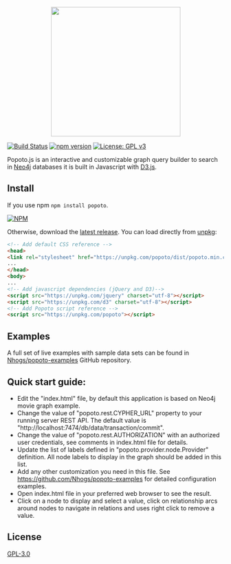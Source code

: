<p align="center"><a href="https://popotojs.com" target="_blank"><img width="301"src="http://www.popotojs.com/logo.png"></a></p>

[![Build Status](https://travis-ci.org/Nhogs/popoto.svg?branch=master)](https://travis-ci.org/Nhogs/popoto)
[![npm version](https://img.shields.io/npm/v/popoto.svg)](https://www.npmjs.com/package/popoto)
[![License: GPL v3](https://img.shields.io/badge/License-GPL%20v3-blue.svg)](https://www.gnu.org/licenses/gpl-3.0)

Popoto.js is an interactive and customizable graph query builder to search in [Neo4j](https://neo4j.com/) databases it is built in Javascript with [D3.js](https://d3js.org/).

## Install
If you use npm `npm install popoto`.

[![NPM](https://nodei.co/npm/popoto.png?compact=true)](https://www.npmjs.com/package/popoto)

Otherwise, download the [latest release](https://github.com/Nhogs/popoto/releases/latest). You can load directly from [unpkg](https://unpkg.com/popoto/):
 
```html
<!-- Add default CSS reference -->
<head>
<link rel="stylesheet" href="https://unpkg.com/popoto/dist/popoto.min.css">
...
</head>
<body>
...
<!-- Add javascript dependencies (jQuery and D3)-->
<script src="https://unpkg.com/jquery" charset="utf-8"></script>
<script src="https://unpkg.com/d3" charset="utf-8"></script>
<!-- Add Popoto script reference -->
<script src="https://unpkg.com/popoto"></script>
```

## Examples
A full set of live examples with sample data sets can be found in [Nhogs/popoto-examples](https://github.com/Nhogs/popoto-examples) GitHub repository.


## Quick start guide:
 - Edit the "index.html" file, by default this application is based on Neo4j movie graph example.
 - Change the value of "popoto.rest.CYPHER_URL" property to your running server REST API. The default value is "http://localhost:7474/db/data/transaction/commit".
 - Change the value of "popoto.rest.AUTHORIZATION" with an authorized user credentials, see comments in index.html file for details.
 - Update the list of labels defined in "popoto.provider.node.Provider" definition. All node labels to display in the graph should be added in this list.
 - Add any other customization you need in this file. See https://github.com/Nhogs/popoto-examples for detailed configuration examples.
 - Open index.html file in your preferred web browser to see the result.
 - Click on a node to display and select a value, click on relationship arcs around nodes to navigate in relations and uses right click to remove a value.
 
 ## License
[GPL-3.0](https://www.gnu.org/licenses/gpl-3.0)